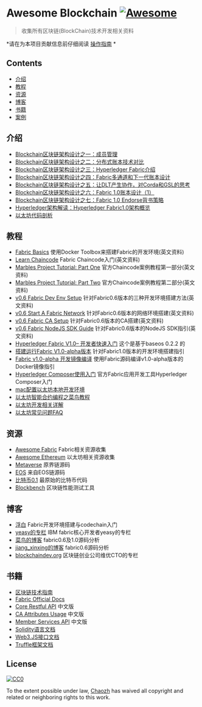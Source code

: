 # Awesome Blockchain [![Awesome](https://cdn.rawgit.com/sindresorhus/awesome/d7305f38d29fed78fa85652e3a63e154dd8e8829/media/badge.svg)](https://github.com/sindresorhus/awesome)

>  收集所有区块链(BlockChain)技术开发相关资料

*请在为本项目贡献信息前仔细阅读 [操作指南](.github/contributing.md) *

## Contents

- [介绍](#介绍)
- [教程](#教程)
- [资源](#资源)
- [博客](#博客)
- [书籍](#书籍)
- [案例](#案例)


## 介绍

- [Blockchain区块链架构设计之一：成员管理](https://zhuanlan.zhihu.com/p/23356616)
- [Blockchain区块链架构设计之二：分布式账本技术对比](https://zhuanlan.zhihu.com/p/23463699)
- [Blockchain区块链架构设计之三：Hyperledger Fabric介绍](https://zhuanlan.zhihu.com/p/23947372)
- [Blockchain区块链架构设计之四：Fabric多通道和下一代账本设计](https://zhuanlan.zhihu.com/p/24605987)
- [Blockchain区块链架构设计之五：让DLT产生协作，对Corda和GSL的思考](https://zhuanlan.zhihu.com/p/25061575)
- [Blockchain区块链架构设计之六：Fabric 1.0账本设计（1）](https://zhuanlan.zhihu.com/p/25119939)
- [Blockchain区块链架构设计之七：Fabric 1.0 Endorse背书策略](https://zhuanlan.zhihu.com/p/25295608)
- [Hyperledger架构解读：Hyperledger Fabric1.0架构概览](http://www.wanbizu.com/blockchain/201702078984.html)
- [以太坊代码剖析](http://ethfans.org/topics/227)

## 教程

- [Fabric Basics](https://github.com/angrbrd/hyperledger-fabric-basics)  使用Docker Toolbox来搭建Fabric的开发环境(英文资料)
- [Learn Chaincode](https://github.com/IBM-Blockchain/learn-chaincode) Fabric Chaincode入门(英文资料)
- [Marbles Project Tutorial: Part One](https://github.com/IBM-Blockchain/marbles/blob/master/docs/tutorial_part1.md) 官方Chaincode案例教程第一部分(英文资料)
- [Marbles Project Tutorial: Part Two](https://github.com/IBM-Blockchain/marbles/blob/master/docs/tutorial_part2.md) 官方Chaincode案例教程第二部分(英文资料)
- [v0.6 Fabric Dev Env Setup](https://github.com/hyperledger/fabric/blob/v0.6/docs/Setup/Chaincode-setup.md) 针对Fabric0.6版本的三种开发环境搭建方法(英文资料)
- [v0.6 Start A Fabric Network](https://github.com/hyperledger/fabric/blob/v0.6/docs/Setup/Network-setup.md) 针对Fabric0.6版本的网络环境搭建(英文资料)
- [v0.6 Fabric CA Setup](https://github.com/hyperledger/fabric/blob/v0.6/docs/Setup/ca-setup.md) 针对Fabric0.6版本的CA搭建(英文资料)
- [v0.6 Fabric NodeJS SDK Guide](https://github.com/hyperledger/fabric/blob/v0.6/docs/nodeSDK/node-sdk-guide.md) 针对Fabric0.6版本的NodeJS SDK指引(英文资料)
- [Hyperledger Fabric V1.0– 开发者快速入门](https://zhuanlan.zhihu.com/p/25070745) 这个是基于baseos 0.2.2 的
- [搭建运行Fabric V1.0-alpha版本](http://blog.csdn.net/kojhliang/article/details/66971404) 针对Fabric1.0版本的开发环境搭建指引
- [Fabric v1.0-alpha 开发镜像编译](http://blog.csdn.net/remote_roamer/article/details/70228662) 使用Fabric源码编译v1.0-alpha版本的Docker镜像指引
- [Hyperledger Composer使用入门](http://www.jianshu.com/p/7bc258810b77) 官方Fabric应用开发工具Hyperledger Composer入门
- [mac配置以太坊本地开发环境](https://my.oschina.net/wtsoftware/blog/782057)
- [以太坊智能合约编程之菜鸟教程](http://blog.csdn.net/fidelhl/article/details/50481859)
- [以太坊开发相关详解](http://me.tryblockchain.org/)
- [以太坊常见问题FAQ](http://8btc.com/thread-23195-1-1.html)

## 资源

- [Awesome Fabric](https://github.com/chaozh/awesome-blockchain/tree/master/Hyperledger%20Fabric) Fabric相关资源收集
- [Awesome Ethereum](https://github.com/chaozh/awesome-blockchain/tree/master/Ethereum) 以太坊相关资源收集
- [Metaverse](https://github.com/mvs-org/metaverse) 原界链源码
- [EOS](https://github.com/EOSIO/eos) 来自EOS链源码
- [比特币0.1](https://github.com/fkysly/bitcoin0.1.0) 最原始的比特币代码
- [Blockbench](https://github.com/ooibc88/blockbench) 区块链性能测试工具

## 博客

- [浮白](http://fubai.tech/)  Fabric开发环境搭建与codechain入门
- [yeasy的专栏](http://blog.csdn.net/yeasy) IBM fabric核心开发者yeasy的专栏
- [菜鸟的博客](http://blog.csdn.net/xjmtxwd24/) fabric0.6及1.0源码分析
- [jiang_xinxing的博客](http://blog.csdn.net/jiang_xinxing/article/category/6642179) fabric0.6源码分析
- [blockchaindev.org](http://blockchaindev.org/) 区块链创业公司维优CTO的专栏

## 书籍

- [区块链技术指南](https://yeasy.gitbooks.io/blockchain_guide)
- [Fabric Official Docs](https://hyperledger-fabric.readthedocs.io/en/latest/)
- [Core Restful API](https://github.com/hyperledgerchina/fabric_zh_CN/blob/v0.6_zh_CN/zh_CN/API/CoreAPI.md)  中文版
- [CA Attributes Usage](https://github.com/hyperledgerchina/fabric_zh_CN/blob/v0.6_zh_CN/zh_CN/API/AttributesUsage.md) 中文版
- [Member Services API](https://github.com/hyperledgerchina/fabric_zh_CN/blob/v0.6_zh_CN/zh_CN/API/MemberServicesAPI.md) 中文版
- [Solidity语言文档](http://www.tryblockchain.org/)
- [Web3.JS接口文档](http://web3.tryblockchain.org/)
- [Truffle框架文档](http://truffle.tryblockchain.org/)

## License

[![CC0](http://mirrors.creativecommons.org/presskit/buttons/88x31/svg/cc-zero.svg)](https://creativecommons.org/publicdomain/zero/1.0/)

To the extent possible under law, [Chaozh](http://www.chaozh.com) has waived all copyright and related or neighboring rights to this work.
